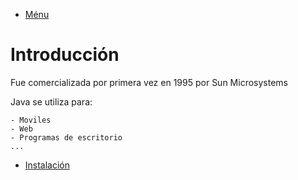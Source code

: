 - [Ménu](../README.md)

# Introducción

Fue comercializada por primera vez en 1995 por Sun Microsystems

Java se utiliza para:

    - Moviles
    - Web
    - Programas de escritorio
    ...

- [Instalación](../Instalación/index.md)